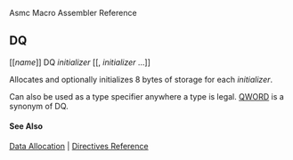 Asmc Macro Assembler Reference

## DQ

[[_name_]] DQ _initializer_ [[, _initializer_ ...]]

Allocates and optionally initializes 8 bytes of storage for each _initializer_.

Can also be used as a type specifier anywhere a type is legal. [QWORD](qword.md) is a synonym of DQ.

#### See Also

[Data Allocation](data-allocation.md) | [Directives Reference](readme.md)
